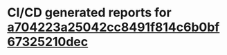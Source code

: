 # CI/CD generated reports for [a704223a25042cc8491f814c6b0bf67325210dec](https://github.com/hydephp/develop/commit/a704223a25042cc8491f814c6b0bf67325210dec)
